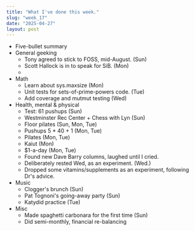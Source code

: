 ```yaml
---
title: "What I've done this week."
slug: "week_17"
date: "2025-04-27"
layout: post
---
```


* Five-bullet summary
* General geeking
    - Tony agreed to stick to FOSS, mid-August. (Sun)
    - Scott Hallock is in to speak for SiB. (Mon)
    - 
* Math
    - Learn about sys.maxsize (Mon)
    - Unit tests for sets-of-prime-powers code. (Tue)
    - Add coverage and mutmut testing (Wed)
* Health, mental & physical
    - Test: 61 pushups (Sun)
    - Westminster Rec Center + Chess with Lyn (Sun)
    - Floor pilates (Sun, Mon, Tue)
    - Pushups 5 * 40 + 1 (Mon, Tue)
    - Pilates (Mon, Tue)
    - Kaiut (Mon)
    - $1-a-day (Mon, Tue)
    - Found new Dave Barry columns, laughed until I cried.
    - Deliberately rested Wed, as an experiment. (Wed.)
    - Dropped some vitamins/supplements as an experiment, following Dr's advice.
* Music
    - Clogger's brunch (Sun)
    - Pat Tognoni's going-away party (Sun)
    - Katydid practice (Tue)
* Misc
    - Made spaghetti carbonara for the first time (Sun)
    - Did semi-monthly, financial re-balancing

